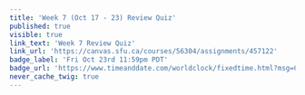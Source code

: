 ```yaml
---
title: 'Week 7 (Oct 17 - 23) Review Quiz'
published: true
visible: true
link_text: 'Week 7 Review Quiz'
link_url: 'https://canvas.sfu.ca/courses/56304/assignments/457122'
badge_label: 'Fri Oct 23rd 11:59pm PDT'
badge_url: 'https://www.timeanddate.com/worldclock/fixedtime.html?msg=CMPT-363+Week+7+Review+Quiz+Due+Date&iso=20201023T235900'
never_cache_twig: true
---
```

